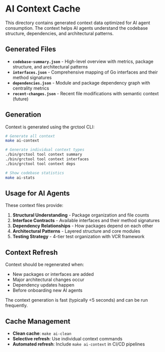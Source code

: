 # AI Context Cache

This directory contains generated context data optimized for AI agent consumption. The context helps AI agents understand the codebase structure, dependencies, and architectural patterns.

## Generated Files

- **`codebase-summary.json`** - High-level overview with metrics, package structure, and architectural patterns
- **`interfaces.json`** - Comprehensive mapping of Go interfaces and their method signatures
- **`dependencies.json`** - Module and package dependency graph with centrality metrics
- **`recent-changes.json`** - Recent file modifications with semantic context (future)

## Generation

Context is generated using the grctool CLI:

```bash
# Generate all context
make ai-context

# Generate individual context types
./bin/grctool tool context summary
./bin/grctool tool context interfaces  
./bin/grctool tool context deps

# Show codebase statistics
make ai-stats
```

## Usage for AI Agents

These context files provide:

1. **Structural Understanding** - Package organization and file counts
2. **Interface Contracts** - Available interfaces and their method signatures  
3. **Dependency Relationships** - How packages depend on each other
4. **Architectural Patterns** - Layered structure and core modules
5. **Testing Strategy** - 4-tier test organization with VCR framework

## Context Refresh

Context should be regenerated when:
- New packages or interfaces are added
- Major architectural changes occur
- Dependency updates happen
- Before onboarding new AI agents

The context generation is fast (typically <5 seconds) and can be run frequently.

## Cache Management

- **Clean cache**: `make ai-clean`
- **Selective refresh**: Use individual context commands
- **Automated refresh**: Include `make ai-context` in CI/CD pipelines